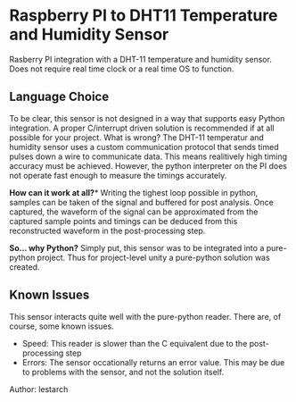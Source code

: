 # Raspberry PI to DHT11 Temperature and Humidity Sensor

Rasberry PI integration with a DHT-11 temperature and humidity sensor. Does not require real time clock or a real time OS to function.

## Language Choice

To be clear, this sensor is not designed in a way that supports easy Python integration. A proper C/interrupt driven solution is recommended if at all possible for your project.  What is wrong? The DHT-11 temperatur and humidity sensor uses a custom communication protocol that sends timed pulses down a wire to communicate data. This means realitively high timing accuracy must be achieved. However, the python interpreter on the PI does not operate fast enough to measure the timings accurately.

**How can it work at all?*** Writing the tighest loop possible in python, samples can be taken of the signal and buffered for post analysis. Once captured, the waveform of the signal can be approximated from the captured sample points and timings can be deduced from this reconstructed waveform in the post-processing step.

**So... why Python?** Simply put, this sensor was to be integrated into a pure-python project. Thus for project-level unity a pure-python solution was created.

## Known Issues

This sensor interacts quite well with the pure-python reader. There are, of course, some known issues.

- Speed: This reader is slower than the C equivalent due to the post-processing step
- Errors: The sensor occationally returns an error value. This may be due to problems with the sensor, and not the solution itself. 


Author: lestarch

